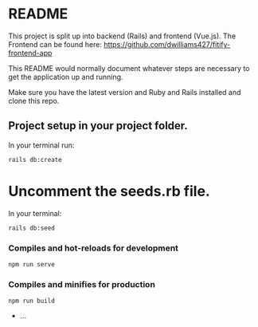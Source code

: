 # README

This project is split up into backend (Rails) and frontend (Vue.js). The Frontend can be found here: https://github.com/dwilliams427/fitify-frontend-app

This README would normally document whatever steps are necessary to get the
application up and running.

Make sure you have the latest version and Ruby and Rails installed and clone this repo.

## Project setup in your project folder.
In your terminal run:
```
rails db:create 
```

# Uncomment the seeds.rb file.

In your terminal:
```
rails db:seed
```

### Compiles and hot-reloads for development
```
npm run serve
```

### Compiles and minifies for production
```
npm run build
```

* ...
